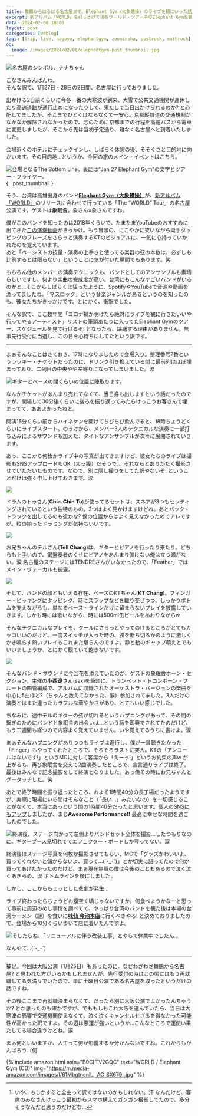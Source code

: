 ```yaml
---
title: 舞鶴からはるばる名古屋まで、Elephant Gym（大象體操）のライブを観にいった話
excerpt: 新アルバム「WORLD」を引っさげて現在ワールド・ツアー中のElephant Gymを観ようと、1月27日・28日とはるばる名古屋まで出かけてまいりましたので、いわゆるライブ・リポートを書いてみようと思います。なお公開が約2週間遅れなのは仕様。涙
data: 2024-02-08 18:00
layout: post
categories: [weblog]
tags: [trip, live, nagoya, elephantgym, zoominsha, postrock, mathrock]
og:
  image: /images/2024/02/08/elephantgym-post_thumbnail.jpg
---
```

![名古屋のシンボル、ナナちゃん][fig1]

こなさんみんばんわ。  
そんな訳で、1月27日・28日の2日間、名古屋に行っておりました。

出かける2日前くらいに今冬一番の大寒波が到来、大雪で公共交通機関が運休したり高速道路が通行止めになったりして、果たして当日出かけられるのか? と心配してましたが、そこまでひどくはならなくて一安心。京都縦貫道の交通規制がなかなか解除されなかったので、念のために京都までの行程を高速バスから電車に変更しましたが、そこから先は当初予定通り、難なく名古屋へと到着いたしました。

会場近くのホテルにチェックインし、しばらく休憩の後、そそくさと目的地に向かいます。その目的地…というか、今回の旅のメイン・イベントはこちら。

![会場となるThe Bottom Line。表には“Jan 27 Elephant Gym”の文字とツアー・フライヤー。][fig2]
{: .post_thumbnail }

そう、台湾は高雄出身のバンド[<b>Elephant Gym（大象體操）</b>][el_gym]が、[新アルバム「WORLD」][world]のリリースに合わせて行っている「The “WORLD” Tour」の名古屋公演です。ゲストは<b>象眠舎</b>。象さん×象さんですね。

僕がこのバンドを知ったのは2018年くらいで、たまたまYouTubeのおすすめに出てきた[この演奏動画][finger]がきっかけ。もう冒頭の、にこやかに笑いながら両手タッピングのフレーズをさらっと演奏するKTのビジュアルに、一気に心持っていかれたのを覚えています。  
あと「ベーシストの技量・演奏の上手さと使ってる楽器の弦の本数は、必ずしも比例するとは限らない」ということに気が付いた瞬間でもあります。笑

もちろん他のメンバーの演奏テクニックも、バンドとしてのアンサンブルも素晴らしいですし、何より楽曲の完成度が高い。台湾にもこんなすごいバンドがいるのかと…そこからしばらくは狂ったように、SpotifyやYouTubeで音源や動画を漁ってましたね。「マスロック」という音楽ジャンルがあるというのを知ったのも、彼女たちがきっかけです。とにかく、衝撃でした。

そんな訳で、ここ数年間「コロナ禍が明けたら絶対にライブを観に行きたいいや行ってやるアーティスト」リストの筆頭あたりに入ってたElephant Gymのツアー、スケジュールを見て行けるぞ! となったら、躊躇する理由がありません。無事先行受付に当選し、この日を心待ちにしてたという訳です。

- - -

まぁそんなことはさておき、17時になりましたので会場入り。整理番号7番というラッキー・チケットだったのに、ドリンク引き換えている間に最前列はほぼ埋まっており、二列目の中央やや左寄りになってしまいました。涙

![ギターとベースの間くらいの位置に陣取ります。][fig3]

なんかチケットがあんまり売れてなくて、当日券も出しますという話だったのですが、開場して30分後くらいに後ろを振り返ってみたらけっこうお客さんで埋まってて、ああよかったねと。

開演15分くらい前からハイネケンを開けてちびちび飲んでると、18時ちょうどくらいにライブスタート。のっけから、メンバー3人のテクニカルな演奏に一部打ち込みによるサウンドも加えた、タイトなアンサンブルが次々に展開されていきます。

あっ、ここから何枚かライブ中の写真が出てきますけど、彼女たちのライブは撮影もSNSアップロードもOK（太っ腹）だそうで[^1]、それならとありがたく撮影させていただいたものです。なので、別に隠し撮りをしてた訳やないぞ! ということだけは強く申し上げておきます。涙

![][fig4]

ドラムのトゥさん(<b>Chia-Chin Tu</b>)が使ってるセットは、スネアが3つもセッティングされているという独特のもの。2つはよく見かけますけどね。あとバック・トラックを出してるのも彼かな? 僕の位置からはよく見えなかったのでアレですが。粒の揃ったドラミングが気持ちいいです。

![][fig5]

お兄ちゃんのテルさん(<b>Tell Chang</b>)は、ギターとピアノを行ったり来たり。どちらも上手いので、鍵盤奏者のくせにピアノをあんまり弾けない俺は立つ瀬がない。涙 名古屋のステージにはTENDREさんがいなかったので、「Feather」ではメイン・ヴォーカルも披露。

![][fig6]

そして、バンドの顔ともいえる存在、ベースのKTちゃん(<b>KT Chang</b>)。フィンガー・ピッキングにタッピング、時にスラップなどを織り交ぜつつ、しっかりボトムを支えながらも、単なるベース・ラインだけに留まらないプレイを披露していきます。しかも時には歌いながら、時には500ml缶ビールをあおりながらw

そんなテクニカルなプレイを、クールにさらっとやってのけるところがとてもカッコいいのだけど、一度スイッチが入った時の、弦を断ち切るかのように激しくかき鳴らす熱いプレイもこれまた堪らんのですよ。静と動のギャップ萌えとでもいいましょうか、とにかく観ていて飽きないです。

![][fig7]

そんなバンド・サウンドに今回花を添えていたのが、ゲストの象眠舎ホーン・セクション。主催の<b>⼩⻄遼</b>さん(sax)を筆頭に、トランペット・トロンボーン・フルートの四管編成で、アルバムに収録されたオーケストラ・バージョンの楽曲を中心に5曲ほど?（ちゃんと数えてなかった、涙）参加されてました。3人だけの演奏とはまた違ったカラフルな華やかさがあり、とてもいい感じでした。

ちなみに、途中テルのギターの弦が切れるというハプニングがあって、その間の繋ぎのためにバンドと象眠舎の出会いは…という話を即興でされてたのだけど、もう二週間も経つので内容よく覚えていません。いや覚えてるうちに書けよ。涙

まぁそんなハプニングがありつつもライブは進行し、僕が一番聴きたかった「Finger」もやってくれたところで、そろそろラストに突入。KTの「アンコールはないです!」というMCに対して客席から「えーっ!」というお約束の声w が上がるも、再び象眠舎を交えて2曲演奏したところで、宣言通りライブは終了。最後はみんなで記念撮影をして終演となりました。あっ俺その時にお兄ちゃんとグータッチした。笑

あとで終了時間を振り返ったところ、およそ1時間40分の長丁場だったようですが、実際に現場にいる間はそんなこと（「長い…」みたいなの）を一切感じることがなくて、本当にあっという間の1時間40分だったと思います。[個人のSNSにもアップ][tweet]しましたが、まじ**Awesome Performance!!** 最高に幸せな時間を過ごしたのでした。

![終演後、ステージ向かって左側よりバンドセット全体を撮影…したつもりなのに、ギターブース見切れててエフェクター・ボードしか写ってない。涙][fig8]

終演後はステージ写真を何枚か撮影させてもらい、MCで「グッズかわいいよ、買ってくれないと儲からないよ、買って…(´･_･`)」とか切実に語ってたので何か買ってあげたかったのだけど、まぁ現在無職の僕は今後のこともあるので泣く泣くあきらめ、涙 ボトムラインを後にしました。

しかし、ここからちょっとした悲劇が発生…

ライブ終わったらちょうどお腹空く頃じゃないですか。何食べようかなーと思って事前に周辺のめし事情を調べてて、やっぱり台湾のバンドを観た後は本場の台湾ラーメン（謎）を食いに[<b>味仙 今池本店</b>][misen]に行くべきやろ! と決めておりましたので、会場から10分くらい歩いて店に着いたんですよ。

![そしたらね、「リニューアルに伴う改装工事」とやらで休業中でしたん…][fig9]

なんやて…(´･_･`)

- - - 

補足。今回は大阪公演（1月25日）もあったのに、なぜわざわざ舞鶴から名古屋? と思われた方がいるかもしれませんが、先行受付の時はこの頃にはもう再就職してる気満々でいたので、単に土曜日公演である名古屋を取ったというだけの話ですね。

その後ここまで再就職決まらなくて、だったら別に大阪公演でよかったんちゃうか? とか思ったのも確かですが、でももしもこれ大阪を選んでいたら、当日は大寒波の影響で交通機関使えなくて、泣く泣くキャンセルせざるを得なかった可能性が高かった訳ですよ。その辺は悪運が強いというか…こんなところで運使い果たしてる場合違うけどね。涙

まぁ何といいますか、人生って何が影響するか分かんないですね。これからもがんばろう（何

{% include amazon.html asin="B0CLTV2GQC" text="WORLD / Elephant Gym (CD)" img="https://m.media-amazon.com/images/I/61MbgtncniL._AC_SX679_.jpg" %}

[el_gym]: https://elephantgym.co/
[world]: https://www.amazon.co.jp/dp/B0CLTV2GQC/ref=nosim?tag=jforg06-22
[finger]: https://www.youtube.com/watch?v=saccx5dTmKU "大象體操ElephantGym _ FINGER & 中途Midway【Live on Megaport Festival】"
[tweet]: https://twitter.com/JForg/status/1751246637320859830
[misen]: https://www.misen.ne.jp/

[fig1]: /images/2024/02/08/nagoya-nana.jpg
[fig2]: /images/2024/02/08/nagoya-bottomline.jpg
[fig3]: /images/2024/02/08/nagoya-before.jpg
[fig4]: /images/2024/02/08/nagoya-tu.jpg
[fig5]: /images/2024/02/08/nagoya-tell.jpg
[fig6]: /images/2024/02/08/nagoya-kt.jpg
[fig7]: /images/2024/02/08/nagoya-zoominsha.jpg
[fig8]: /images/2024/02/08/nagoya-after.jpg
[fig9]: /images/2024/02/08/nagoya-misen.jpg


[^1]: いや、もしかすると全曲って訳ではないのかもしれない。汗 なんだけど、客席のみなさんけっこう最初からスマホ構えてガンガン撮影してたので、多分そうなんだと思うのだけどな…
